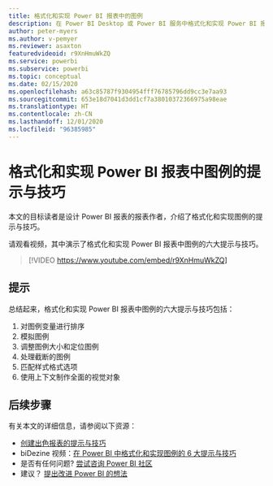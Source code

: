```yaml
---
title: 格式化和实现 Power BI 报表中的图例
description: 在 Power BI Desktop 或 Power BI 服务中格式化和实现 Power BI 报表视觉对象中图例的六个提示与技巧。
author: peter-myers
ms.author: v-pemyer
ms.reviewer: asaxton
featuredvideoid: r9XnHmuWkZQ
ms.service: powerbi
ms.subservice: powerbi
ms.topic: conceptual
ms.date: 02/15/2020
ms.openlocfilehash: a63c85787f9304954fff76785796dd9cc3e7aa93
ms.sourcegitcommit: 653e18d7041d3dd1cf7a38010372366975a98eae
ms.translationtype: HT
ms.contentlocale: zh-CN
ms.lasthandoff: 12/01/2020
ms.locfileid: "96385985"
---
```

# <a name="tips-to-format-and-implement-legends-in-power-bi-reports"></a>格式化和实现 Power BI 报表中图例的提示与技巧

本文的目标读者是设计 Power BI 报表的报表作者，介绍了格式化和实现图例的提示与技巧。

请观看视频，其中演示了格式化和实现 Power BI 报表中图例的六大提示与技巧。

> [!VIDEO https://www.youtube.com/embed/r9XnHmuWkZQ]

## <a name="tips"></a>提示

总结起来，格式化和实现 Power BI 报表中图例的六大提示与技巧包括：

1. 对图例变量进行排序
1. 模拟图例
1. 调整图例大小和定位图例
1. 处理截断的图例
1. 匹配样式格式选项
1. 使用上下文制作全面的视觉对象

## <a name="next-steps"></a>后续步骤

有关本文的详细信息，请参阅以下资源：

- [创建出色报表的提示与技巧](../create-reports/desktop-tips-and-tricks-for-creating-reports.md)
- biDezine 视频：[在 Power BI 中格式化和实现图例的 6 大提示与技巧](https://www.youtube.com/watch?v=r9XnHmuWkZQ)
- 是否有任何问题? [尝试咨询 Power BI 社区](https://community.powerbi.com/)
- 建议？ [提出改进 Power BI 的想法](https://ideas.powerbi.com)

